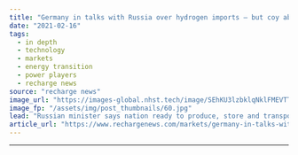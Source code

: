 ```yaml
---
title: "Germany in talks with Russia over hydrogen imports – but coy about 'colour'"
date: "2021-02-16"
tags: 
  - in depth
  - technology
  - markets
  - energy transition
  - power players
  - recharge news
source: "recharge news"
image_url: "https://images-global.nhst.tech/image/SEhKU3lzbklqNklFMEVTT0ZHK1ArUWJBUEdCdmh4b1l5dlU4cDZKYmRxYz0=/nhst/binary/50631aecefd214e603cc6778b6a7d47b"
image_fp: "/assets/img/post_thumbnails/60.jpg"
lead: "Russian minister says nation ready to produce, store and transport hydrogen, but along with German counterpart ague about which type, gas- or renewables-generated"
article_url: "https://www.rechargenews.com/markets/germany-in-talks-with-russia-over-hydrogen-imports-but-coy-about-colour/2-1-964124"
---
```


---
